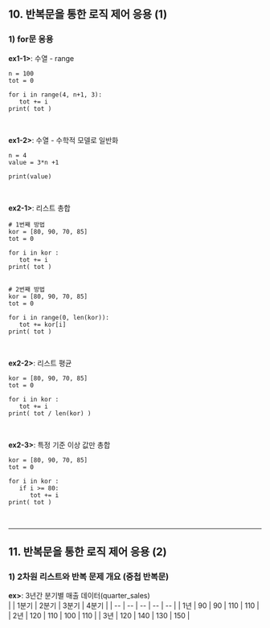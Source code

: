 ## 10. 반복문을 통한 로직 제어 응용 (1)
### 1) for문 응용
__ex1-1>__: 수열 - range   
```
n = 100
tot = 0

for i in range(4, n+1, 3):
   tot += i
print( tot )
```
<br>

__ex1-2>__: 수열 - 수학적 모델로 일반화   
```
n = 4
value = 3*n +1

print(value)
```

<br>

__ex2-1>__: 리스트 총합
```
# 1번째 방법
kor = [80, 90, 70, 85]
tot = 0

for i in kor :
   tot += i
print( tot )


# 2번째 방법
kor = [80, 90, 70, 85]
tot = 0

for i in range(0, len(kor)):
   tot += kor[i]
print( tot )
```
<br>

__ex2-2>__: 리스트 평균
```
kor = [80, 90, 70, 85]
tot = 0

for i in kor :
   tot += i
print( tot / len(kor) )
```
<br>

__ex2-3>__: 특정 기준 이상 값만 총합
```
kor = [80, 90, 70, 85]
tot = 0

for i in kor :
   if i >= 80:
      tot += i
print( tot )
```

<br>
<hr>

## 11. 반복문을 통한 로직 제어 응용 (2)
### 1) 2차원 리스트와 반복 문제 개요 (중첩 반복문)   
__ex>__: 3년간 분기별 매출 데이터(quarter_sales)   
|  | 1분기 | 2분기 | 3분기 | 4분기 |
| -- | -- | -- | -- | -- |
| 1년 | 90 | 90 | 110 | 110 |
| 2년 | 120 | 110 | 100 | 110 |
| 3년 | 120 | 140 | 130 | 150 |

